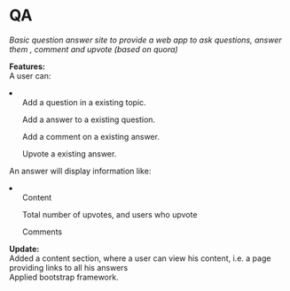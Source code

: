 QA
==
<i>Basic question answer site to provide a web app to ask questions, answer them , comment and upvote (based on quora)</i>

<b>Features:</b><br/>
A user can:
<li>
<ul>Add a question in a existing topic.</ul>
<ul>Add a answer to a existing question.</ul>
<ul>Add a comment on a existing answer.</ul>
<ul>Upvote a existing answer.</ul>
</li>

An answer will display information like:
<li>
<ul>Content</ul>
<ul>Total number of upvotes, and users who upvote</ul>
<ul>Comments</ul>
</li>

<b>Update:</b><br/>
Added a content section, where a user can view his content, i.e. a page providing links to all his answers<br/>
Applied bootstrap framework.
